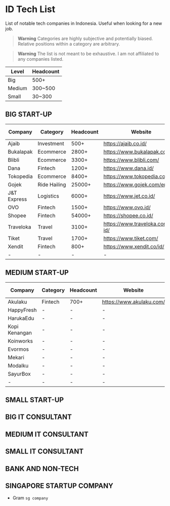 # ID Tech List

List of notable tech companies in Indonesia. Useful when looking for a new job.

> **Warning**
> Categories are highly subjective and potentially biased. Relative positions within a category are arbitrary.

> **Warning**
> The list is not meant to be exhaustive. I am not affiliated to any companies listed.

| Level  | Headcount |
| ------ | --------- |
| Big    | 500+      |
| Medium | 300~500   |
| Small  | 30~300    |

## BIG START-UP

| Company     | Category     | Headcount | Website                          | Linkedin                                                                             | Career Page                                          |
| ----------- | ------------ | --------- | -------------------------------- | ------------------------------------------------------------------------------------ | ---------------------------------------------------- |
| Ajaib       | Investment   | 500+      | https://ajaib.co.id/             | [Ajaib](https://www.linkedin.com/company/ajaib-id/)                                  | [Ajaib](https://career.ajaib.co.id/)                 |
| Bukalapak   | Ecommerce    | 2800+     | https://www.bukalapak.com/       | [Bukalapak](https://www.linkedin.com/company/pt-bukalapak-com/)                      | [Bukalapak](https://careers.bukalapak.com/)          |
| Blibli      | Ecommerce    | 3300+     | https://www.blibli.com/          | [Blibli](https://www.linkedin.com/company/blibli/)                                   | [Blibli](https://careers.blibli.com/)                |
| Dana        | Fintech      | 1200+     | https://www.dana.id/             | [Dana](https://www.linkedin.com/company/dana-indonesia/)                             | [Dana](https://www.dana.id/career)                   |
| Tokopedia   | Ecommerce    | 8400+     | https://www.tokopedia.com/       | [Tokopedia](https://www.linkedin.com/company/pt--tokopedia/)                         | [Tokopedia](https://www.tokopedia.com/careers)       |
| Gojek       | Ride Hailing | 25000+    | https://www.gojek.com/en-id/     | [Gojek](https://www.linkedin.com/company/gojek/)                                     | [Gojek](https://career.gojek.com/)                   |
| J&T Express | Logistics    | 6000+     | https://www.jet.co.id/           | [J&T Express](https://www.linkedin.com/company/pt--global-jet-express-j&t-express-/) | [J&T Express](https://jet.co.id/about/career)        |
| OVO         | Fintech      | 1500+     | https://www.ovo.id/              | [OVO](https://www.linkedin.com/company/visionetinternasional/)                       | [OVO](https://www.ovo.id/career)                     |
| Shopee      | Fintech      | 54000+    | https://shopee.co.id/            | [Shopee](https://www.linkedin.com/company/shopee/)                                   | [Shopee](https://careers.shopee.co.id/)              |
| Traveloka   | Travel       | 3100+     | https://www.traveloka.com/en-id/ | [Traveloka](https://www.linkedin.com/company/traveloka/)                             | [Traveloka](https://www.traveloka.com/en-id/careers) |
| Tiket       | Travel       | 1700+     | https://www.tiket.com/           | [Tiket](https://www.linkedin.com/company/pt-global-tiket-network/)                   | [Tiket](https://careers.tiket.com/)                  |
| Xendit      | Fintech      | 800+      | https://www.xendit.co/id/        | [Xendit](https://www.linkedin.com/company/xendit/)                                   | [Xendit](https://www.xendit.co/en/careers/)          |
| -           | -            | -         | -                                | [-](-)                                                                               | [-]()                                                |

## MEDIUM START-UP

| Company       | Category | Headcount | Website                  | Linkedin                                                      | Career Page |
| ------------- | -------- | --------- | ------------------------ | ------------------------------------------------------------- | ----------- |
| Akulaku       | Fintech  | 700+      | https://www.akulaku.com/ | [Akulaku](https://www.linkedin.com/company/akulakuindonesia/) | [-]()       |
| HappyFresh    | -        | -         | -                        | [-](-)                                                        | [-]()       |
| HarukaEdu     | -        | -         | -                        | [-](-)                                                        | [-]()       |
| Kopi Kenangan | -        | -         | -                        | [-](-)                                                        | [-]()       |
| Koinworks     | -        | -         | -                        | [-](-)                                                        | [-]()       |
| Evormos       | -        | -         | -                        | [-](-)                                                        | [-]()       |
| Mekari        | -        | -         | -                        | [-](-)                                                        | [-]()       |
| Modalku       | -        | -         | -                        | [-](-)                                                        | [-]()       |
| SayurBox      | -        | -         | -                        | [-](-)                                                        | [-]()       |
| -             | -        | -         | -                        | [-](-)                                                        | [-]()       |

## SMALL START-UP

## BIG IT CONSULTANT

## MEDIUM IT CONSULTANT

## SMALL IT CONSULTANT

## BANK AND NON-TECH

## SINGAPORE STARTUP COMPANY

- Gram `sg company`
